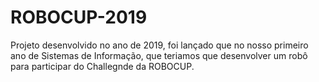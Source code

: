 # ROBOCUP-2019
Projeto desenvolvido no ano de 2019, foi lançado que no nosso primeiro ano de Sistemas de Informação, que  teriamos que desenvolver um robô para participar do Challegnde da ROBOCUP. 
